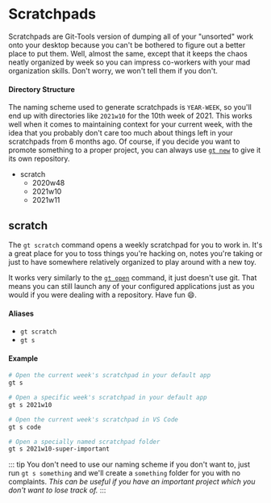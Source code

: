 # Scratchpads
Scratchpads are Git-Tools version of dumping all of your "unsorted" work onto your
desktop because you can't be bothered to figure out a better place to put them. Well,
almost the same, except that it keeps the chaos neatly organized by week so you can
impress co-workers with your mad organization skills. Don't worry, we won't tell them
if you don't.

#### Directory Structure
The naming scheme used to generate scratchpads is `YEAR-WEEK`, so you'll end up with
directories like `2021w10` for the 10th week of 2021. This works well when it comes
to maintaining context for your current week, with the idea that you probably don't
care too much about things left in your scratchpads from 6 months ago. Of course,
if you decide you want to promote something to a proper project, you can always
use [`gt new`](repos.md#new) to give it its own repository.

<FileTree>

 - scratch
   - 2020w48
   - 2021w10
   - 2021w11
</FileTree>


## scratch <Badge text="v1.2.8+"/>
The `gt scratch` command opens a weekly scratchpad for you to work in. It's a great
place for you to toss things you're hacking on, notes you're taking or just to have
somewhere relatively organized to play around with a new toy.

It works very similarly to the [`gt open`](repos.md#open) command, it just doesn't use git.
That means you can still launch any of your configured applications just as you would
if you were dealing with a repository. Have fun :smile:.

#### Aliases
 - `gt scratch`
 - `gt s`


#### Example
```powershell
# Open the current week's scratchpad in your default app
gt s

# Open a specific week's scratchpad in your default app
gt s 2021w10

# Open the current week's scratchpad in VS Code
gt s code

# Open a specially named scratchpad folder
gt s 2021w10-super-important
```
 
::: tip
You don't need to use our naming scheme if you don't want to, just run `gt s something` and
we'll create a `something` folder for you with no complaints. *This can be useful if you
have an important project which you don't want to lose track of.*
:::

